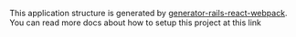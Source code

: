 This application structure is generated by [generator-rails-react-webpack](https://github.com/hung-phan/generator-rails-react-webpack).
You can read more docs about how to setup this project at this link

